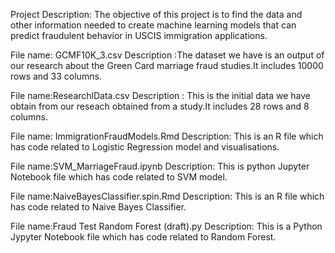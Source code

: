 
Project Description:
The objective of this project is to find the data and other information needed to create machine learning models that can predict fraudulent behavior in USCIS immigration applications. 

File name: GCMF10K_3.csv
Description :The dataset we have is an output of our research about the Green Card marriage fraud studies.It includes 10000 rows and 33 columns.

File name:ResearchlData.csv
Description : This is the initial data we have obtain from our reseach obtained from a study.It includes 28 rows and 8 columns.

File name: ImmigrationFraudModels.Rmd
Description: This is an R file which has code related to Logistic Regression model and visualisations.

File name:SVM_MarriageFraud.ipynb
Description: This is python Jupyter Notebook file which has code related to SVM model.

File name:NaiveBayesClassifier.spin.Rmd
Description: This is an R file which has code related to Naive Bayes Classifier.

File name:Fraud Test Random Forest (draft).py
Description: This is a Python Jypyter Notebook file which has code related to Random Forest. 
